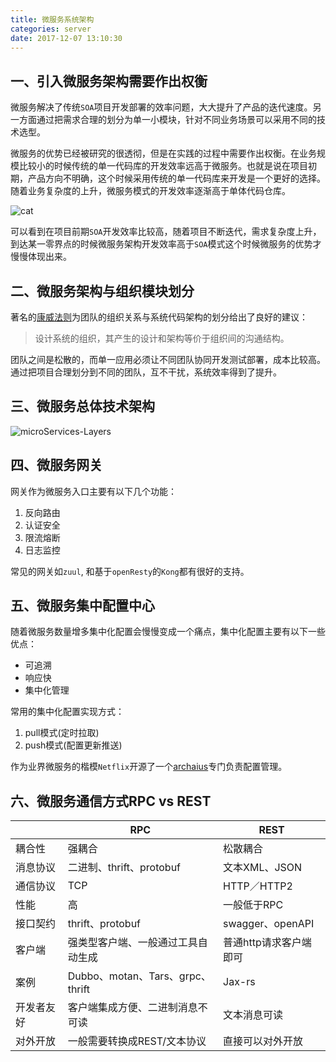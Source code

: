 ```yaml
---
title: 微服务系统架构
categories: server
date: 2017-12-07 13:10:30
---
```


## 一、引入微服务架构需要作出权衡

微服务解决了传统`SOA`项目开发部署的效率问题，大大提升了产品的迭代速度。另一方面通过把需求合理的划分为单一小模块，针对不同业务场景可以采用不同的技术选型。

微服务的优势已经被研究的很透彻，但是在实践的过程中需要作出权衡。在业务规模比较小的时候传统的单一代码库的开发效率远高于微服务。也就是说在项目初期，产品方向不明确，这个时候采用传统的单一代码库来开发是一个更好的选择。随着业务复杂度的上升，微服务模式的开发效率逐渐高于单体代码仓库。

![cat](/img/micro-vs-soa.jpeg)

可以看到在项目前期`SOA`开发效率比较高，随着项目不断迭代，需求复杂度上升，到达某一零界点的时候微服务架构开发效率高于`SOA`模式这个时候微服务的优势才慢慢体现出来。

## 二、微服务架构与组织模块划分

著名的[康威法则](https://en.wikipedia.org/wiki/Conway%27s_law)为团队的组织关系与系统代码架构的划分给出了良好的建议：

>设计系统的组织，其产生的设计和架构等价于组织间的沟通结构。

团队之间是松散的，而单一应用必须让不同团队协同开发测试部署，成本比较高。通过把项目合理划分到不同的团队，互不干扰，系统效率得到了提升。


## 三、微服务总体技术架构

![microServices-Layers](/img/微服务系统架构分层模型.png)


## 四、微服务网关

网关作为微服务入口主要有以下几个功能：

1. 反向路由
2. 认证安全
3. 限流熔断
4. 日志监控

常见的网关如`zuul`, 和基于`openResty`的`Kong`都有很好的支持。


## 五、微服务集中配置中心

随着微服务数量增多集中化配置会慢慢变成一个痛点，集中化配置主要有以下一些优点：

+ 可追溯
+ 响应快
+ 集中化管理

常用的集中化配置实现方式：

1. pull模式(定时拉取)
2. push模式(配置更新推送)

作为业界微服务的楷模`Netflix`开源了一个[archaius](https://github.com/Netflix/archaius)专门负责配置管理。


## 六、微服务通信方式RPC vs REST

|       | RPC                          | REST            |
| ----- | ---------------------------- | --------------- |
| 耦合性   | 强耦合                          | 松散耦合            |
| 消息协议  | 二进制、thrift、protobuf          | 文本XML、JSON      |
| 通信协议  | TCP                          | HTTP／HTTP2      |
| 性能    | 高                            | 一般低于RPC         |
| 接口契约  | thrift、protobuf              | swagger、openAPI |
| 客户端   | 强类型客户端、一般通过工具自动生成            | 普通http请求客户端即可   |
| 案例    | Dubbo、motan、Tars、grpc、thrift | Jax-rs          |
| 开发者友好 | 客户端集成方便、二进制消息不可读             | 文本消息可读          |
| 对外开放  | 一般需要转换成REST/文本协议             | 直接可以对外开放        |
